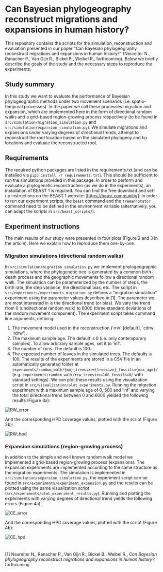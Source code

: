 # Can Bayesian phylogeography reconstruct migrations and expansions in human history?
This repository contains the scripts for the simulation, reconstruction and evaluation presented in our paper "Can Bayesian phylogeography reconstruct migrations and expansions in human history?" (Neureiter N., Ranacher P., Van Gijn R., Bickel B., Weibel R., forthcoming). Below we briefly describe the goals of the study and the necessary steps to reproduce the experiments.

## Study summary
In this study we want to evaluate the performance of Bayesian phylogeographic methods under two movement scenarios (i.e. spatio-temporal processes). In the paper we call these processes migration and expansion, which are implemented here in the form of directional random walks and a grid-based region-growing process respectively (to be found in `src/simulation/migration_simulation.py` and `src/simulation/expansion_simulation.py`). We simulate migrations and expansions under varying degrees of directional trends, attempt to reconstruct the root location based on the simulated phylogeny and tip locations and evaluate the reconstructed root.

## Requirements
The required python packages are listed in the requirements.txt (and can be installed via `pip3 install -r requirements.txt`). This should be sufficient to run the simulations provided in this package. In order to perform and evaluate a phylogenetic reconstruction (as we do in the experiments), an installation of BEAST 1 is required. You can find the free download and set-up instructions on the BEAST 1 website: [https://beast.community/]. In order to run our experiment scripts, the `beast` command and the `treeannotator` command need to be defined in the environment variable (alternatively, you can adapt the scripts in `src/beast_scripts/`).

## Experiment instructions
The main results of our study were presented in four plots (Figure 2 and 3 in the article). Here we explain how to reproduce them one-by-one.

### Migration simulations (directional random walks)
In `src/simulation/migration_simulation.py` we implement phylogeographic simulations, where the phylogenetic tree is generated by a common birth-death process and the geographic movements follow a directional random walk.
The simulation can be parameterized by the number of steps, the birth rate, the step variance, the directional bias, etc.
The script in `src/experiments/experiments_migration.py` defines a "migration simulation" experiment using the parameter values described in [1]. The parameter we are most interested in is the directional trend (or bias).
We vary the trend from 0 (undirectional random walk) to 6000 (three standard deviations of the random movement component).
The experiment script takes command line arguments, defining:
1) The movement model used in the reconstruction ('rrw' [default], 'cdrw', 'rdrw').
2) The maximum sample age. The default is 0 (i.e. only contemporary samples). To allow arbitrary sample ages, set it to 'inf'.
3) The number of runs. The default is 100.
4) The expected number of leaves in the simulated trees. The defaults is 100.
The results of the experiments are stored in a CSV file in an automatically generated folder at `experiments/random_walk/{mm}_treesize={treesize}_fossils={max_age}/` (e.g. `experiments/random_walk/rrw_treesize=100_fossils=0/` with standard settings).
We can plot these results using the visualization script in `src/visualization/plot_experiments.py`. Running the migration experiment with a maximum sample age of 0, 500 and 'inf' and varying the total directional trend between 0 and 6000 yielded the following results (Figure 3a):

![RW_error](figures/results/RW_error.png)

And the corresponding HPD coverage values, plotted with the script (Figure 3b):

![RW_hpd](figures/results/RW_hpd.png)

### Expansion simulations (region-growing process)
In addition to the simple and well known random walk model we implemented a grid-based region-growing process (expansions).
The expansion experiments are implemented according to the same structure as the migration experiments:
The simulation is implemented in `src/simulation/expansion_simulation.py`,
the experiment script can be found in `src/experiments/experiment_expansion.py` and
the results can be plotted using the same visualization script (`src/experiments/plot_experiment_results.py`).
Running and plotting the experiments with varying degrees of directional trend yields the following errors (Figure 4a):

![CE_error](figures/results/CE_error.png)

And the corresponding HPD coverage values, plotted with the script (Figure 4b):

![CE_hpd](figures/results/CE_hpd.png)

#
[1] Neureiter N., Ranacher P., Van Gijn R., Bickel B., Weibel R., *Can Bayesian phylogeography reconstruct migrations and expansions in human history?*, forthcoming